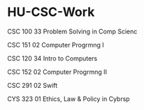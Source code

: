 # HU-CSC-Work

CSC 100 33 Problem Solving in Comp Scienc

CSC 151 02 Computer Progrmng I

CSC 120 34 Intro to Computers

CSC 152 02 Computer Progrmng II

CSC 291 02 Swift

CYS 323 01 Ethics, Law & Policy in Cybrsp
